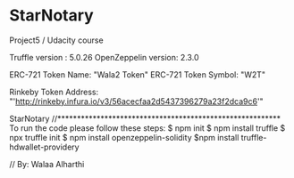 # StarNotary
Project5 / Udacity course

Truffle version :  5.0.26 
OpenZeppelin version: 2.3.0

ERC-721 Token Name: "Wala2 Token"
ERC-721 Token Symbol: "W2T"

Rinkeby Token Address: "'http://rinkeby.infura.io/v3/56acecfaa2d5437396279a23f2dca9c6'" 


StarNotary
//*********************************************************
To run the code please follow these steps:
$ npm init 
$ npm install truffle
$ npx truffle init
$ npm install openzeppelin-solidity
$npm install truffle-hdwallet-providery


// By: Walaa Alharthi
